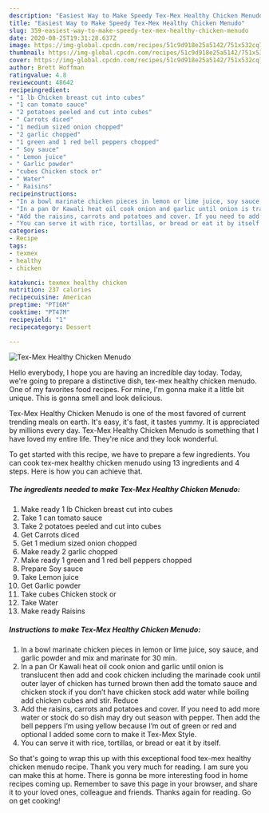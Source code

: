 ```yaml
---
description: "Easiest Way to Make Speedy Tex-Mex Healthy Chicken Menudo"
title: "Easiest Way to Make Speedy Tex-Mex Healthy Chicken Menudo"
slug: 359-easiest-way-to-make-speedy-tex-mex-healthy-chicken-menudo
date: 2020-08-25T19:31:28.637Z
image: https://img-global.cpcdn.com/recipes/51c9d918e25a5142/751x532cq70/tex-mex-healthy-chicken-menudo-recipe-main-photo.jpg
thumbnail: https://img-global.cpcdn.com/recipes/51c9d918e25a5142/751x532cq70/tex-mex-healthy-chicken-menudo-recipe-main-photo.jpg
cover: https://img-global.cpcdn.com/recipes/51c9d918e25a5142/751x532cq70/tex-mex-healthy-chicken-menudo-recipe-main-photo.jpg
author: Brett Hoffman
ratingvalue: 4.8
reviewcount: 48642
recipeingredient:
- "1 lb Chicken breast cut into cubes"
- "1 can tomato sauce"
- "2 potatoes peeled and cut into cubes"
- " Carrots diced"
- "1 medium sized onion chopped"
- "2 garlic chopped"
- "1 green and 1 red bell peppers chopped"
- " Soy sauce"
- " Lemon juice"
- " Garlic powder"
- "cubes Chicken stock or"
- " Water"
- " Raisins"
recipeinstructions:
- "In a bowl marinate chicken pieces in lemon or lime juice, soy sauce, and garlic powder and mix and marinate for 30 min."
- "In a pan Or Kawali heat oil cook onion and garlic until onion is translucent then add and cook chicken including the marinade cook until outer layer of chicken has turned brown then add the tomato sauce and chicken stock if you don’t have chicken stock add water while boiling add chicken cubes and stir. Reduce"
- "Add the raisins, carrots and potatoes and cover. If you need to add more water or stock do so dish may dry out season with pepper. Then add the bell peppers I’m using yellow because I’m out of green or red and optional I added some corn to make it Tex-Mex Style."
- "You can serve it with rice, tortillas, or bread or eat it by itself."
categories:
- Recipe
tags:
- texmex
- healthy
- chicken

katakunci: texmex healthy chicken 
nutrition: 237 calories
recipecuisine: American
preptime: "PT16M"
cooktime: "PT47M"
recipeyield: "1"
recipecategory: Dessert

---
```



![Tex-Mex Healthy Chicken Menudo](https://img-global.cpcdn.com/recipes/51c9d918e25a5142/751x532cq70/tex-mex-healthy-chicken-menudo-recipe-main-photo.jpg)

Hello everybody, I hope you are having an incredible day today. Today, we're going to prepare a distinctive dish, tex-mex healthy chicken menudo. One of my favorites food recipes. For mine, I'm gonna make it a little bit unique. This is gonna smell and look delicious.



Tex-Mex Healthy Chicken Menudo is one of the most favored of current trending meals on earth. It's easy, it's fast, it tastes yummy. It is appreciated by millions every day. Tex-Mex Healthy Chicken Menudo is something that I have loved my entire life. They're nice and they look wonderful.


To get started with this recipe, we have to prepare a few ingredients. You can cook tex-mex healthy chicken menudo using 13 ingredients and 4 steps. Here is how you can achieve that.

<!--inarticleads1-->

##### The ingredients needed to make Tex-Mex Healthy Chicken Menudo:

1. Make ready 1 lb Chicken breast cut into cubes
1. Take 1 can tomato sauce
1. Take 2 potatoes peeled and cut into cubes
1. Get  Carrots diced
1. Get 1 medium sized onion chopped
1. Make ready 2 garlic chopped
1. Make ready 1 green and 1 red bell peppers chopped
1. Prepare  Soy sauce
1. Take  Lemon juice
1. Get  Garlic powder
1. Take cubes Chicken stock or
1. Take  Water
1. Make ready  Raisins




<!--inarticleads2-->

##### Instructions to make Tex-Mex Healthy Chicken Menudo:

1. In a bowl marinate chicken pieces in lemon or lime juice, soy sauce, and garlic powder and mix and marinate for 30 min.
1. In a pan Or Kawali heat oil cook onion and garlic until onion is translucent then add and cook chicken including the marinade cook until outer layer of chicken has turned brown then add the tomato sauce and chicken stock if you don’t have chicken stock add water while boiling add chicken cubes and stir. Reduce
1. Add the raisins, carrots and potatoes and cover. If you need to add more water or stock do so dish may dry out season with pepper. Then add the bell peppers I’m using yellow because I’m out of green or red and optional I added some corn to make it Tex-Mex Style.
1. You can serve it with rice, tortillas, or bread or eat it by itself.




So that's going to wrap this up with this exceptional food tex-mex healthy chicken menudo recipe. Thank you very much for reading. I am sure you can make this at home. There is gonna be more interesting food in home recipes coming up. Remember to save this page in your browser, and share it to your loved ones, colleague and friends. Thanks again for reading. Go on get cooking!
